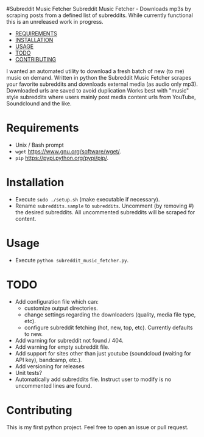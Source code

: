#Subreddit Music Fetcher
Subreddit Music Fetcher - Downloads mp3s by scraping posts from a defined list of subreddits.
While currently functional this is an unreleased work in progress.

* [REQUIREMENTS](#requirements)
* [INSTALLATION](#installation)
* [USAGE](#usage)
* [TODO](#todo)
* [CONTRIBUTING](#contributing)

I wanted an automated utility to download a fresh batch of new (to me) music on demand.
Written in python the Subreddit Music Fetcher scrapes your favorite subreddits and
downloads external media (as audio only mp3). Downloaded urls are saved to avoid duplication 
Works best with "music" style subreddits where users mainly post media content urls from YouTube, 
Soundclound and the like.

# Requirements
* Unix / Bash prompt
* `wget` https://www.gnu.org/software/wget/.
* `pip` https://pypi.python.org/pypi/pip/.

# Installation
* Execute `sudo ./setup.sh` (make executable if necessary).
* Rename `subreddits.sample` to `subreddits`. Uncomment (by removing #) the desired subreddits. All uncommented
subreddits will be scraped for content.

# Usage
* Execute `python subreddit_music_fetcher.py`.

# TODO
* Add configuration file which can:
  * customize output directories.
  * change settings regarding the downloaders (quality, media file type, etc).
  * configure subreddit fetching (hot, new, top, etc). Currently defaults to new.
* Add warning for subreddit not found / 404.
* Add warning for empty subreddit file.
* Add support for sites other than just youtube (soundcloud (waiting for API key), bandcamp, etc.).
* Add versioning for releases
* Unit tests?
* Automatically add subreddits file. Instruct user to modify is no uncommented lines are found.

# Contributing
This is my first python project. Feel free to open an issue or pull request.
